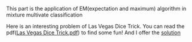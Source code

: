 This part is the application of EM(expectation and maximum) algorithm in mixture multivate classification

Here is an interesting problem of Las Vegas Dice Trick. You can read the pdf([Las Vegas Dice Trick.pdf](https://github.com/liziniu/machine_learning_2018_spring/blob/master/EM/Las%20Vegas%20Dice%20Trick.pdf)) to find some fun! And I offer the [solution](https://github.com/liziniu/machine_learning_2018_spring/blob/master/EM/Solution_to_Las_Vegas_Dice_Trick.ipynb)
